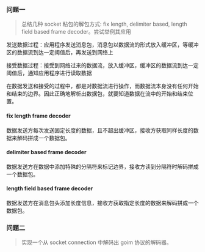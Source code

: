 ### 问题一

> 总结几种 socket 粘包的解包方式: fix length, delimiter based, length field based frame decoder。尝试举例其应用

发送数据过程：应用程序发送消息包，消息包以数据流的形式放入缓冲区，等缓冲区的数据流到达一定阈值后，再发送到网络上

接受数据过程：接受到网络过来的数据流，放入缓冲区，缓冲区的数据流到达一定阈值后，通知应用程序进行读取数据

在数据发送和接受的过程中，都是对数据流进行操作，而数据流本身没有任何开始和结束的边界。因此正确地解析出数据包，就要知道数据在流中的开始和结束位置。

#### fix length frame decoder
数据发送方每次发送固定长度的数据，且不超出缓冲区，接收方获取同样长度的数据来解码拼成一个数据包。

#### delimiter based frame decoder
数据发送方在数据中添加特殊的分隔符来标记边界，接收方读到分隔符时解码拼成一个数据包。

#### length field based frame decoder
数据发送方在消息包头添加长度信息，接收方获取指定长度的数据来解码拼成一个数据包。

### 问题二

> 实现一个从 socket connection 中解码出 goim 协议的解码器。

